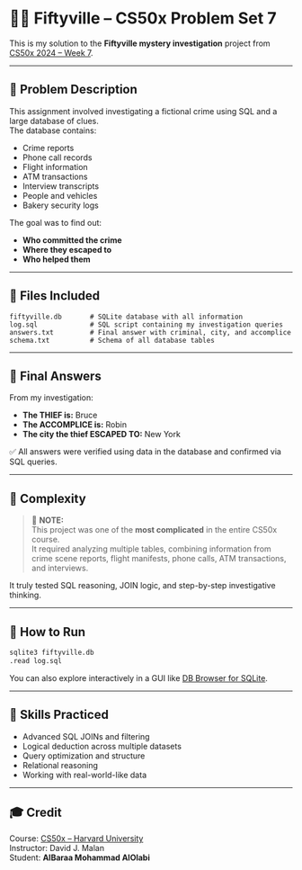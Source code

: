# 🕵️‍♂️ Fiftyville – CS50x Problem Set 7

This is my solution to the **Fiftyville mystery investigation** project from [CS50x 2024 – Week 7](https://cs50.harvard.edu/x/2024/psets/7/fiftyville/).

---

## 📝 Problem Description

This assignment involved investigating a fictional crime using SQL and a large database of clues.  
The database contains:
- Crime reports
- Phone call records
- Flight information
- ATM transactions
- Interview transcripts
- People and vehicles
- Bakery security logs

The goal was to find out:
- **Who committed the crime**
- **Where they escaped to**
- **Who helped them**

---

## 📁 Files Included

```
fiftyville.db       # SQLite database with all information
log.sql             # SQL script containing my investigation queries
answers.txt         # Final answer with criminal, city, and accomplice
schema.txt          # Schema of all database tables
```

---

## 🧠 Final Answers

From my investigation:

- **The THIEF is:** Bruce  
- **The ACCOMPLICE is:** Robin  
- **The city the thief ESCAPED TO:** New York

✅ All answers were verified using data in the database and confirmed via SQL queries.

---

## 🚨 Complexity

> 🧠 **NOTE:**  
This project was one of the **most complicated** in the entire CS50x course.  
It required analyzing multiple tables, combining information from crime scene reports, flight manifests, phone calls, ATM transactions, and interviews.

It truly tested SQL reasoning, JOIN logic, and step-by-step investigative thinking.

---

## 🚀 How to Run

```bash
sqlite3 fiftyville.db
.read log.sql
```

You can also explore interactively in a GUI like [DB Browser for SQLite](https://sqlitebrowser.org/).

---

## 🧠 Skills Practiced

- Advanced SQL JOINs and filtering
- Logical deduction across multiple datasets
- Query optimization and structure
- Relational reasoning
- Working with real-world-like data

---

## 🎓 Credit

Course: [CS50x – Harvard University](https://cs50.harvard.edu/x/)  
Instructor: David J. Malan  
Student: **AlBaraa Mohammad AlOlabi**

